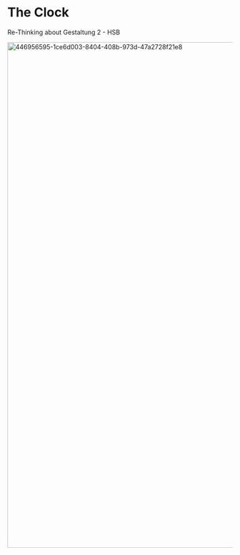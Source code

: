 # The Clock
Re-Thinking about Gestaltung 2 - HSB

<img width="1134" alt="446956595-1ce6d003-8404-408b-973d-47a2728f21e8" src="https://github.com/user-attachments/assets/0f3f5409-3ad9-4a95-801a-12c2185328e5" />
